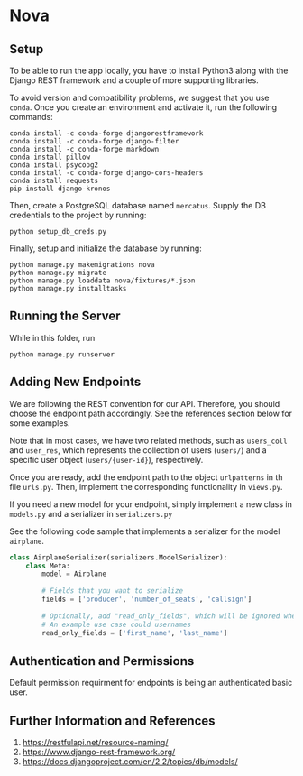 # Nova
## Setup
To be able to run the app locally, you have to install Python3 along with the Django REST framework
and a couple of more supporting libraries.

To avoid version and compatibility problems, we suggest that you use `conda`.
Once you create an environment and activate it, run the following commands:

```
conda install -c conda-forge djangorestframework
conda install -c conda-forge django-filter
conda install -c conda-forge markdown
conda install pillow
conda install psycopg2
conda install -c conda-forge django-cors-headers
conda install requests
pip install django-kronos
```

Then, create a PostgreSQL database named `mercatus`. Supply the DB credentials to the project by running:
```
python setup_db_creds.py
```

Finally, setup and initialize the database by running:
```
python manage.py makemigrations nova
python manage.py migrate
python manage.py loaddata nova/fixtures/*.json
python manage.py installtasks
``` 

## Running the Server
While in this folder, run 
```
python manage.py runserver
```

## Adding New Endpoints
We are following the REST convention for our API. Therefore, you should choose the endpoint path accordingly. See the
references section below for some examples.

Note that in most cases, we have two related methods, such as `users_coll` and `user_res`, which represents 
the collection of users (`users/`) and a specific user object (`users/{user-id}`), respectively.

Once you are ready, add the endpoint path to the object `urlpatterns` in th file `urls.py`. Then, implement
the corresponding functionality in `views.py`.

If you need a new model for your endpoint, simply implement a new class in `models.py` and a serializer in `serializers.py`

See the following code sample that implements a serializer for the model `airplane`.
```python
class AirplaneSerializer(serializers.ModelSerializer):
    class Meta:
        model = Airplane
        
        # Fields that you want to serialize
        fields = ['producer', 'number_of_seats', 'callsign']
                  
        # Optionally, add "read_only_fields", which will be ignored when updating a model in the database.
        # An example use case could usernames
        read_only_fields = ['first_name', 'last_name']
```

## Authentication and Permissions
Default permission requirment for endpoints is being an authenticated basic user.

## Further Information and References
1. https://restfulapi.net/resource-naming/
1. https://www.django-rest-framework.org/
1. https://docs.djangoproject.com/en/2.2/topics/db/models/
